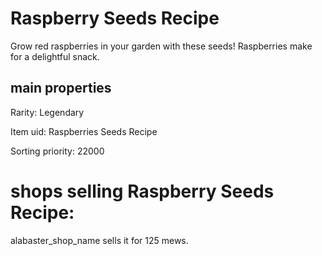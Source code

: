 # Raspberry Seeds Recipe

Grow red raspberries in your garden with these seeds! Raspberries make for a delightful snack.

## main properties

Rarity: Legendary

Item uid: Raspberries Seeds Recipe

Sorting priority: 22000

# shops selling Raspberry Seeds Recipe:

alabaster_shop_name sells it for 125 mews.